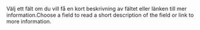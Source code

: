 <span data-ttu-id="f0337-101">Välj ett fält om du vill få en kort beskrivning av fältet eller länken till mer information.</span><span class="sxs-lookup"><span data-stu-id="f0337-101">Choose a field to read a short description of the field or link to more information.</span></span>
